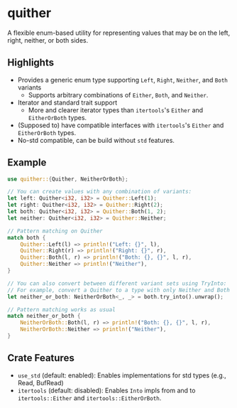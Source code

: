 # quither

A flexible enum-based utility for representing values that may be on the left, right, neither, or both sides.

## Highlights
- Provides a generic enum type supporting `Left`, `Right`, `Neither`, and `Both` variants
  - Supports arbitrary combinations of `Either`, `Both`, and `Neither`.
- Iterator and standard trait support
  - More and clearer iterator types than `itertools`'s `Either` and `EitherOrBoth` types.
- (Supposed to) have compatible interfaces with `itertools`'s `Either` and `EitherOrBoth` types.
- No-std compatible, can be build without `std` features.

## Example
```rust
use quither::{Quither, NeitherOrBoth};

// You can create values with any combination of variants:
let left: Quither<i32, i32> = Quither::Left(1);
let right: Quither<i32, i32> = Quither::Right(2);
let both: Quither<i32, i32> = Quither::Both(1, 2);
let neither: Quither<i32, i32> = Quither::Neither;

// Pattern matching on Quither
match both {
    Quither::Left(l) => println!("Left: {}", l),
    Quither::Right(r) => println!("Right: {}", r),
    Quither::Both(l, r) => println!("Both: {}, {}", l, r),
    Quither::Neither => println!("Neither"),
}

// You can also convert between different variant sets using TryInto:
// For example, convert a Quither to a type with only Neither and Both variants
let neither_or_both: NeitherOrBoth<_, _> = both.try_into().unwrap();

// Pattern matching works as usual
match neither_or_both {
    NeitherOrBoth::Both(l, r) => println!("Both: {}, {}", l, r),
    NeitherOrBoth::Neither => println!("Neither"),
}
```

## Crate Features
- `use_std` (default: enabled): Enables implementations for std types (e.g., Read, BufRead) 
- `itertools` (default: disabled): Enables `Into` impls from and to `itertools::Either` and `itertools::EitherOrBoth`.
